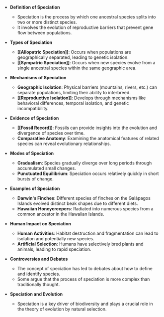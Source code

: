 - **Definition of Speciation**
    - Speciation is the process by which one ancestral species splits into two or more distinct species.
    - It involves the evolution of reproductive barriers that prevent gene flow between populations.

- **Types of Speciation**
    - **[[Allopatric Speciation]]**: Occurs when populations are geographically separated, leading to genetic isolation.
    - **[[Sympatric Speciation]]**: Occurs when new species evolve from a single ancestral species within the same geographic area.

- **Mechanisms of Speciation**
    - **Geographic Isolation**: Physical barriers (mountains, rivers, etc.) can separate populations, limiting their ability to interbreed.
    - **[[Reproductive Isolation]]**: Develops through mechanisms like behavioral differences, temporal isolation, and genetic incompatibility.

- **Evidence of Speciation**
    - **[[Fossil Record]]**: Fossils can provide insights into the evolution and divergence of species over time.
    - **Comparative Anatomy**: Examining the anatomical features of related species can reveal evolutionary relationships.

- **Modes of Speciation**
    - **Gradualism**: Species gradually diverge over long periods through accumulated small changes.
    - **Punctuated Equilibrium**: Speciation occurs relatively quickly in short bursts of change.

- **Examples of Speciation**
    - **Darwin's Finches**: Different species of finches on the Galápagos Islands evolved distinct beak shapes due to different diets.
    - **Hawaiian Honeycreepers**: Radiated into numerous species from a common ancestor in the Hawaiian Islands.

- **Human Impact on Speciation**
    - **Human Activities**: Habitat destruction and fragmentation can lead to isolation and potentially new species.
    - **Artificial Selection**: Humans have selectively bred plants and animals, leading to rapid speciation.

- **Controversies and Debates**
    - The concept of speciation has led to debates about how to define and identify species.
    - Some argue that the process of speciation is more complex than traditionally thought.

- **Speciation and Evolution**
    - Speciation is a key driver of biodiversity and plays a crucial role in the theory of evolution by natural selection.